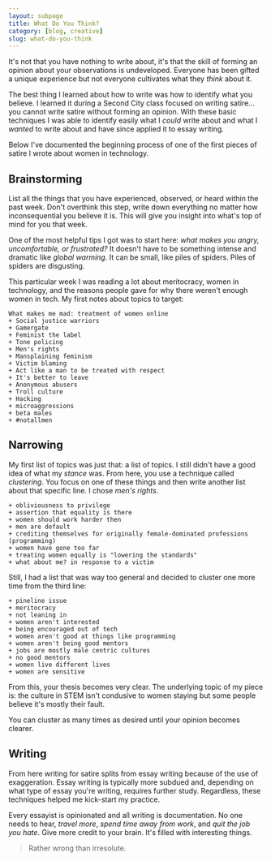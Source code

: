 ```yaml
---
layout: subpage
title: What Do You Think?
category: [blog, creative]
slug: what-do-you-think
---
```

It's not that you have nothing to write about, it's that the skill of forming an opinion about your observations is undeveloped. Everyone has been gifted a unique experience but not everyone cultivates what they _think_ about it.

The best thing I learned about how to write was how to identify what you believe. I learned it during a Second City class focused on writing satire... you cannot write satire without forming an opinion. With these basic techniques I was able to identify easily what I *could* write about and what I *wanted* to write about and have since applied it to essay writing.

Below I've documented the beginning process of one of the first pieces of satire I wrote about women in technology.

## Brainstorming

List all the things that you have experienced, observed, or heard within the past week. Don't overthink this step, write down everything no matter how inconsequential you believe it is. This will give you insight into what's top of mind for you that week.

One of the most helpful tips I got was to start here: *what makes you angry, uncomfortable, or frustrated?* It doesn't have to be something intense and dramatic like _global warming_. It can be small, like piles of spiders. Piles of spiders are disgusting. 

This particular week I was reading a lot about meritocracy, women in technology, and the reasons people gave for why there weren't enough women in tech. My first notes about topics to target:

    What makes me mad: treatment of women online
    + Social justice warriors
    + Gamergate
    + Feminist the label
    + Tone policing
    + Men's rights
    + Mansplaining feminism
    + Victim blaming
    + Act like a man to be treated with respect
    + It's better to leave
    + Anonymous abusers
    + Troll culture
    + Hacking
    + microaggressions
    + beta males
    + #notallmen

## Narrowing

My first list of topics was just that: a list of topics. I still didn't have a good idea of what my _stance_ was. From here, you use a technique called _clustering_. You focus on one of these things and then write another list about that specific line. I chose *men's rights*.

    + obliviousness to privilege
    + assertion that equality is there
    + women should work harder then
    + men are default
    + crediting themselves for originally female-dominated professions (programming)
    + women have gone too far
    + treating women equally is "lowering the standards"
    + what about me? in response to a victim

Still, I had a list that was way too general and decided to cluster one more time from the third line:

    + pineline issue
    + meritocracy
    + not leaning in
    + women aren't interested
    + being encouraged out of tech
    + women aren't good at things like programming
    + women aren't being good mentors
    + jobs are mostly male centric cultures
    + no good mentors
    + women live different lives
    + women are sensitive

From this, your thesis becomes very clear. The underlying topic of my piece is: the culture in STEM isn't condusive to women staying but some people believe it's mostly their fault.

You can cluster as many times as desired until your opinion becomes clearer.

## Writing

From here writing for satire splits from essay writing because of the use of exaggeration. Essay writing is typically more subdued and, depending on what type of essay you're writing, requires further study. Regardless, these techniques helped me kick-start my practice.

Every essayist is opinionated and all writing is documentation. No one needs to hear, _travel more_, _spend time away from work_, and _quit the job you hate_. Give more credit to your brain. It's filled with interesting things.

<blockquote class="large">
<p>Rather wrong than irresolute.</p>
</blockquote>